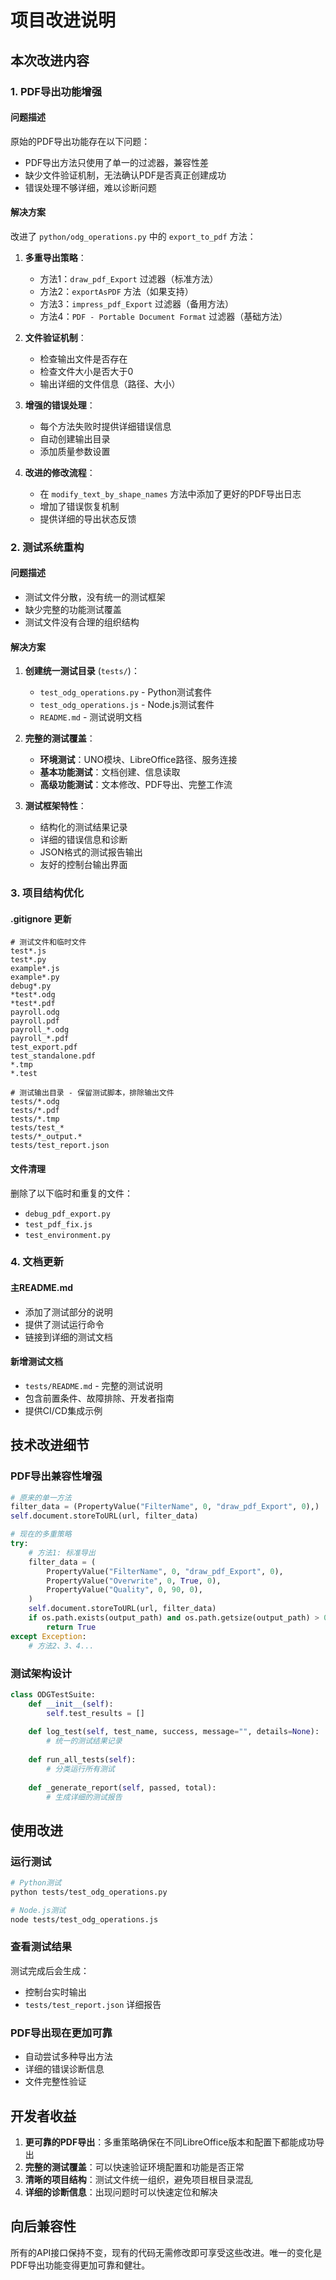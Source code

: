 # 项目改进说明

## 本次改进内容

### 1. PDF导出功能增强

#### 问题描述
原始的PDF导出功能存在以下问题：
- PDF导出方法只使用了单一的过滤器，兼容性差
- 缺少文件验证机制，无法确认PDF是否真正创建成功
- 错误处理不够详细，难以诊断问题

#### 解决方案
改进了 `python/odg_operations.py` 中的 `export_to_pdf` 方法：

1. **多重导出策略**：
   - 方法1：`draw_pdf_Export` 过滤器（标准方法）
   - 方法2：`exportAsPDF` 方法（如果支持）
   - 方法3：`impress_pdf_Export` 过滤器（备用方法）
   - 方法4：`PDF - Portable Document Format` 过滤器（基础方法）

2. **文件验证机制**：
   - 检查输出文件是否存在
   - 检查文件大小是否大于0
   - 输出详细的文件信息（路径、大小）

3. **增强的错误处理**：
   - 每个方法失败时提供详细错误信息
   - 自动创建输出目录
   - 添加质量参数设置

4. **改进的修改流程**：
   - 在 `modify_text_by_shape_names` 方法中添加了更好的PDF导出日志
   - 增加了错误恢复机制
   - 提供详细的导出状态反馈

### 2. 测试系统重构

#### 问题描述
- 测试文件分散，没有统一的测试框架
- 缺少完整的功能测试覆盖
- 测试文件没有合理的组织结构

#### 解决方案

1. **创建统一测试目录** (`tests/`)：
   - `test_odg_operations.py` - Python测试套件
   - `test_odg_operations.js` - Node.js测试套件
   - `README.md` - 测试说明文档

2. **完整的测试覆盖**：
   - **环境测试**：UNO模块、LibreOffice路径、服务连接
   - **基本功能测试**：文档创建、信息读取
   - **高级功能测试**：文本修改、PDF导出、完整工作流

3. **测试框架特性**：
   - 结构化的测试结果记录
   - 详细的错误信息和诊断
   - JSON格式的测试报告输出
   - 友好的控制台输出界面

### 3. 项目结构优化

#### .gitignore 更新
```gitignore
# 测试文件和临时文件
test*.js
test*.py
example*.js
example*.py
debug*.py
*test*.odg
*test*.pdf
payroll.odg
payroll.pdf
payroll_*.odg
payroll_*.pdf
test_export.pdf
test_standalone.pdf
*.tmp
*.test

# 测试输出目录 - 保留测试脚本，排除输出文件
tests/*.odg
tests/*.pdf
tests/*.tmp
tests/test_*
tests/*_output.*
tests/test_report.json
```

#### 文件清理
删除了以下临时和重复的文件：
- `debug_pdf_export.py`
- `test_pdf_fix.js`  
- `test_environment.py`

### 4. 文档更新

#### 主README.md
- 添加了测试部分的说明
- 提供了测试运行命令
- 链接到详细的测试文档

#### 新增测试文档
- `tests/README.md` - 完整的测试说明
- 包含前置条件、故障排除、开发者指南
- 提供CI/CD集成示例

## 技术改进细节

### PDF导出兼容性增强

```python
# 原来的单一方法
filter_data = (PropertyValue("FilterName", 0, "draw_pdf_Export", 0),)
self.document.storeToURL(url, filter_data)

# 现在的多重策略
try:
    # 方法1: 标准导出
    filter_data = (
        PropertyValue("FilterName", 0, "draw_pdf_Export", 0),
        PropertyValue("Overwrite", 0, True, 0),
        PropertyValue("Quality", 0, 90, 0),
    )
    self.document.storeToURL(url, filter_data)
    if os.path.exists(output_path) and os.path.getsize(output_path) > 0:
        return True
except Exception:
    # 方法2、3、4...
```

### 测试架构设计

```python
class ODGTestSuite:
    def __init__(self):
        self.test_results = []
    
    def log_test(self, test_name, success, message="", details=None):
        # 统一的测试结果记录
        
    def run_all_tests(self):
        # 分类运行所有测试
        
    def _generate_report(self, passed, total):
        # 生成详细的测试报告
```

## 使用改进

### 运行测试
```bash
# Python测试
python tests/test_odg_operations.py

# Node.js测试
node tests/test_odg_operations.js
```

### 查看测试结果
测试完成后会生成：
- 控制台实时输出
- `tests/test_report.json` 详细报告

### PDF导出现在更加可靠
- 自动尝试多种导出方法
- 详细的错误诊断信息
- 文件完整性验证

## 开发者收益

1. **更可靠的PDF导出**：多重策略确保在不同LibreOffice版本和配置下都能成功导出
2. **完整的测试覆盖**：可以快速验证环境配置和功能是否正常
3. **清晰的项目结构**：测试文件统一组织，避免项目根目录混乱
4. **详细的诊断信息**：出现问题时可以快速定位和解决

## 向后兼容性

所有的API接口保持不变，现有的代码无需修改即可享受这些改进。唯一的变化是PDF导出功能变得更加可靠和健壮。 